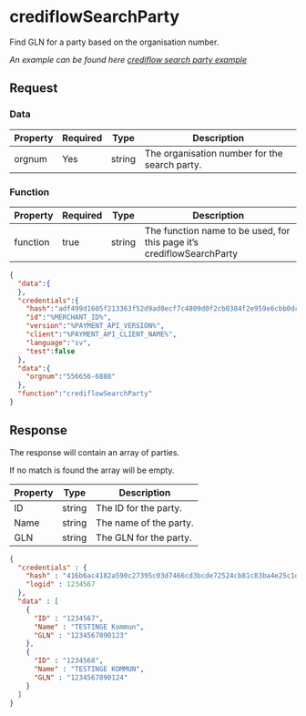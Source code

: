 # crediflowSearchParty

<include from="Snippets-PaymentAPI.md" element-id="snippet-header"></include>

Find GLN for a party based on the organisation number.

*An example can be found here [crediflow search party example](Crediflow-search-party.md)*

## Request

### Data
| Property | Required | Type   | Description                                    |
|----------|----------|--------|------------------------------------------------|
| orgnum   | Yes      | string | The organisation number for the search party.  |

### Function

| Property | Required | Type   | Description                                                           |
|----------|----------|--------|-----------------------------------------------------------------------|
| function | true     | string | The function name to be used, for this page it’s crediflowSearchParty |

```json
{
  "data":{
  },
  "credentials":{
    "hash":"adf499d1605f213363f52d9ad0ecf7c4809d0f2cb0384f2e959e6cbb0dc84e5a4443a259d76bf6893e37e8212b5f3c9852377be1cd0d7fb472adc0b2f2618796",
    "id":"%MERCHANT_ID%",
    "version":"%PAYMENT_API_VERSION%",
    "client":"%PAYMENT_API_CLIENT_NAME%",
    "language":"sv",
    "test":false
  },
  "data":{
    "orgnum":"556656-6888"
  },
  "function":"crediflowSearchParty"
}
```

## Response

The response will contain an array of parties.

If no match is found the array will be empty.

| Property | Type   | Description                                                                                   |
|----------|--------|-----------------------------------------------------------------------------------------------|
| ID       | string | The ID for the party.                                                                         |
| Name     | string | The name of the party.                                                                        |
| GLN      | string | The GLN for the party.                                                                        |


```json
{
  "credentials" : {
    "hash" : "416b6ac4182a590c27395c03d7466cd3bcde72524cb81c83ba4e25c1dfc0b948640e9c38edfa29660f6de6ab1f875b9cc7bb4a514ca2b400df50a7f3f0484f63",
    "logid" : 1234567
  },
  "data" : [
    {
      "ID" : "1234567",
      "Name" : "TESTINGE Kommun",
      "GLN" : "1234567890123"
    },
    {
      "ID" : "1234568",
      "Name" : "TESTINGE KOMMUN",
      "GLN" : "1234567890124"
    }
  ]
}
```